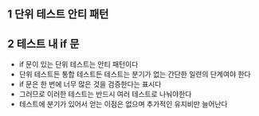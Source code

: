 ##  1 단위 테스트 안티 패턴



##  2 테스트 내 if 문

* if 문이 있는 단위 테스트는 안티 패턴이다
* 단위 테스트든 통합 테스트든 테스트는 분기가 없는 간단한 일련의 단계여야 한다
* if 문은 한 번에 너무 많은 것을 검증한다는 표시다
* 그러므로 이러한 테스트는 반드시 여러 테스트로 나눠야한다
* 테스트에 분기가 있어서 얻는 이점은 없으며 추가적인 유지비만 늘어난다